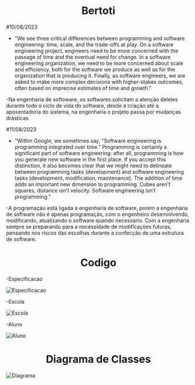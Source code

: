 <h1 align="center"> Bertoti </h1>


#10/08/2023 
- "We see three critical differences between programming and software engineering: time, scale, and the trade-offs at play. On a software engineering project, engineers need to be more concerned 
with the passage of time and the eventual need for change. In a software engineering organization, we need to be more concerned about scale and efficiency, both for the software we produce as well as for the organization
that is producing it. Finally, as software engineers, we are asked to make more complex decisions with higher-stakes outcomes, often based on imprecise estimates of time and growth."

-Na engenharia de softoware, os softwares solicitam a atenção deleles durante todo o ciclo de vida do software, desde a criação até a aposentadoria do sistema, na engenharia o projeto passa por mudanças drásticas.



#11/08/2023
- "Within Google, we sometimes say, “Software engineering is programming integrated over time.” Programming is certainly a significant part of software engineering: after all, programming is how you generate 
new software in the first place. If you accept this distinction, it also becomes clear that we might need to delineate between programming tasks (development) and software engineering tasks (development, modification, maintenance). 
The addition of time adds an important new dimension to programming. Cubes aren’t squares, distance isn’t velocity. Software engineering isn’t programming."

-A programação está ligada à engenharia de software, porém a engenharia de software não é apenas programação, com o engenheiro desenvolvendo, modificando, atualizando o software quando necessário. Com a engenharia sempre se preparando
para a necessidade de modificações futuras, pensando nos riscos das escolhas durante a confecção de uma estrutura de software.

<h1 align="center"> Codigo </h1>

-Especificacao


![Especificacao](https://github.com/pedrohenribeiro/bertoti/assets/126246097/8ca5b377-47cd-4f28-8b30-c5abdb08dc26)


-Escola


![Escola](https://github.com/pedrohenribeiro/bertoti/assets/126246097/5d144acc-4922-4614-894b-e2f2b4bc25d2)


-Aluno


![Aluno](https://github.com/pedrohenribeiro/bertoti/assets/126246097/38d3d4c6-7f90-4a09-924e-5c3e02df6e65)

<h1 align="center"> Diagrama de Classes </h1>


![Diagrama](https://github.com/pedrohenribeiro/bertoti/assets/126246097/fba6cd1e-9e8b-4aff-9272-bcf30ecd6701)

